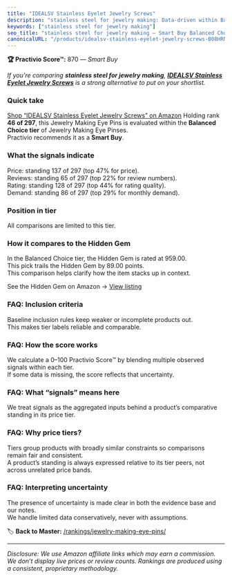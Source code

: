 ```yaml
---
title: "IDEALSV Stainless Eyelet Jewelry Screws"
description: "stainless steel for jewelry making: Data-driven within Balanced Choice ranking using the Practivio Score™. Positioned by quality, value, demand, findability, m…"
keywords: ["stainless steel for jewelry making"]
seo_title: "stainless steel for jewelry making — Smart Buy Balanced Choice (2025)"
canonicalURL: "/products/idealsv-stainless-eyelet-jewelry-screws-B08HRNW8LP/"
---
```


**🏆 Practivio Score™:** 870 — _Smart Buy_


*If you're comparing **stainless steel for jewelry making**, **[IDEALSV Stainless Eyelet Jewelry Screws](https://www.amazon.com/dp/B08HRNW8LP?tag=practivio-20)** is a strong alternative to put on your shortlist.*
### Quick take
[Shop “IDEALSV Stainless Eyelet Jewelry Screws” on Amazon](https://www.amazon.com/dp/B08HRNW8LP?tag=practivio-20)
Holding rank **46 of 297**, this Jewelry Making Eye Pins is evaluated within the **Balanced Choice tier** of Jewelry Making Eye Pinses.  
Practivio recommends it as a **Smart Buy**.

### What the signals indicate
Price: standing 137 of 297 (top 47% for price).  
Reviews: standing 65 of 297 (top 22% for review numbers).  
Rating: standing 128 of 297 (top 44% for rating quality).  
Demand: standing 86 of 297 (top 29% for monthly demand).

### Position in tier
All comparisons are limited to this tier.

### How it compares to the Hidden Gem
In the Balanced Choice tier, the Hidden Gem is rated at 959.00.  
This pick trails the Hidden Gem by 89.00 points.  
This comparison helps clarify how the item stacks up in context.  

See the Hidden Gem on Amazon → [View listing](https://www.amazon.com/dp/B0B4JPSQLG?tag=practivio-20)

### FAQ: Inclusion criteria
Baseline inclusion rules keep weaker or incomplete products out.  
This makes tier labels reliable and comparable.

### FAQ: How the score works
We calculate a 0–100 Practivio Score™ by blending multiple observed signals within each tier.  
If some data is missing, the score reflects that uncertainty.

### FAQ: What “signals” means here
We treat signals as the aggregated inputs behind a product’s comparative standing in its price tier.

### FAQ: Why price tiers?
Tiers group products with broadly similar constraints so comparisons remain fair and consistent.  
A product’s standing is always expressed relative to its tier peers, not across unrelated price bands.

### FAQ: Interpreting uncertainty
The presence of uncertainty is made clear in both the evidence base and our notes.  
We handle limited data conservatively, never with assumptions.


🏷️ **Back to Master:** [/rankings/jewelry-making-eye-pins/](/rankings/jewelry-making-eye-pins/)

---
_Disclosure: We use Amazon affiliate links which may earn a commission. We don’t display live prices or review counts. Rankings are produced using a consistent, proprietary methodology._
